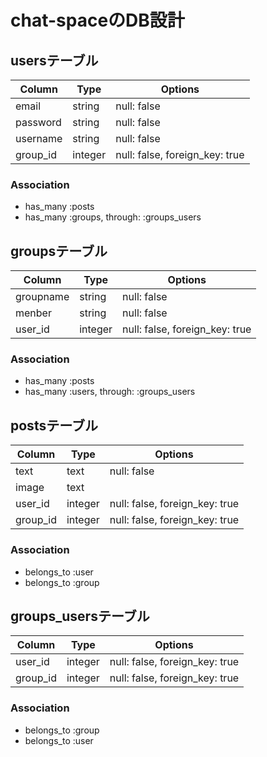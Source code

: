 # chat-spaceのDB設計
## usersテーブル
|Column|Type|Options|
|------|----|-------|
|email|string|null: false|
|password|string|null: false|
|username|string|null: false|
|group_id|integer|null: false, foreign_key: true|
### Association
- has_many :posts
- has_many  :groups,  through:  :groups_users

## groupsテーブル
|Column|Type|Options|
|------|----|-------|
|groupname|string|null: false|
|menber|string|null: false|
|user_id|integer|null: false, foreign_key: true|
### Association
- has_many :posts
- has_many  :users,  through:  :groups_users

## postsテーブル
|Column|Type|Options|
|------|----|-------|
|text|text|null: false|
|image|text|
|user_id|integer|null: false, foreign_key: true|
|group_id|integer|null: false, foreign_key: true|
### Association
- belongs_to :user
- belongs_to :group

## groups_usersテーブル
|Column|Type|Options|
|------|----|-------|
|user_id|integer|null: false, foreign_key: true|
|group_id|integer|null: false, foreign_key: true|
### Association
- belongs_to :group
- belongs_to :user